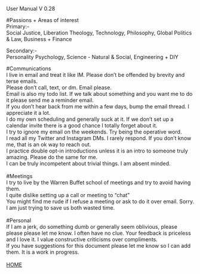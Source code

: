 User Manual V 0.28

#Passions + Areas of interest<br>
Primary:-<br>
Social Justice, Liberation Theology, Technology, Philosophy, Global Politics & Law, Business + Finance

Secondary:-<br>
Personality Psychology, Science - Natural & Social, Engineering + DIY
<br>

#Communications<br>
I live in email and treat it like IM.  Please don’t be offended by brevity and terse emails.<br>
Please don’t call, text, or dm.  Email please.<br>
Email is also my todo list. If we talk about something and you want me to do it please send me a reminder email.<br>
If you don’t hear back from me within a few days, bump the email thread.  I appreciate it a lot.<br>
I do my own scheduling and generally suck at it.  If we don’t set up a calendar invite there is a good chance I totally forget about it.<br>
I try to ignore my email on the weekends. Try being the operative word.<br>
I read all my Twitter and Instagram DMs. I rarely respond. If you don’t know me, that is an ok way to reach out.<br>
I practice double opt-in introductions unless it is an intro to someone truly amazing. Please do the same for me.<br>
I can be truly incompetent about trivial things. I am absent minded.<br>
<br>
#Meetings<br>
I try to live by the Warren Buffet school of meetings and try to avoid having them.<br>
I quite dislike setting up a call or meeting to “chat”<br>
You might find me rude if I refuse a meeting or ask to do it over email. Sorry. I am just trying to save us both wasted time.<br>
<br>
#Personal<br>
If I am a jerk, do something dumb or generally seem oblivious, please please please let me know. I often have no clue. Your feedback is priceless and I love it. I value constructive criticisms over compliments.<br>
If you have suggestions for this document please let me know so I can add them. It is a work in progress.<br>
<br>
[HOME](/blog) <br>
